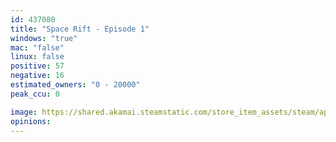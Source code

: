 ```yaml
---
id: 437080
title: "Space Rift - Episode 1"
windows: "true"
mac: "false"
linux: false
positive: 57
negative: 16
estimated_owners: "0 - 20000"
peak_ccu: 0

image: https://shared.akamai.steamstatic.com/store_item_assets/steam/apps/437080/header.jpg?t=1492500628
opinions:
---
```

